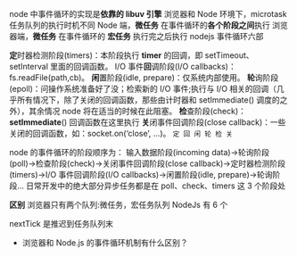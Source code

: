 node 中事件循环的实现是**依靠的 libuv 引擎**
浏览器和 Node 环境下，microtask 任务队列的执行时机不同
Node 端，**微任务** 在事件循环的**各个阶段之间**执行
浏览器端，**微任务** 在事件循环的 **宏任务** 执行完之后执行
nodejs 事件循环六部

**定**时器检测阶段(timers)：本阶段执行 **timer** 的回调，即 setTimeout、setInterval 里面的回调函数。
I/O 事件**回**调阶段(I/O callbacks)：fs.readFile(path,cb)。
**闲**置阶段(idle, prepare)：仅系统内部使用。
**轮**询阶段(epoll)：问操作系统准备好了没；检索新的 I/O 事件;执行与 I/O 相关的回调（几乎所有情况下，除了关闭的回调函数，那些由计时器和 setImmediate() 调度的之外），其余情况 node 将在适当的时候在此阻塞。
**检**查阶段(check)：**setImmediate**() 回调函数在这里执行
**关**闭事件回调阶段(close callback)：一些关闭的回调函数，如：socket.on(‘close’, …)。
`定 回 闲 轮 检 关`

node 的事件循环的阶段顺序为：
输入数据阶段(incoming data)->轮询阶段(poll)->检查阶段(check)->关闭事件回调阶段(close callback)->定时器检测阶段(timers)->I/O 事件回调阶段(I/O callbacks)->闲置阶段(idle, prepare)->轮询阶段…
日常开发中的绝大部分异步任务都是在 poll、check、timers 这 3 个阶段处

**区别**
浏览器只有两个队列:微任务，宏任务队列
NodeJs 有 6 个

nextTick 是推迟到任务队列末

- 浏览器和 Node.js 的事件循环机制有什么区别？
